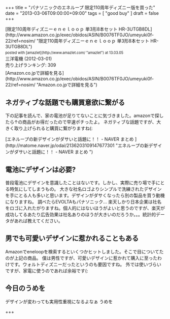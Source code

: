 +++
title =  "パナソニックのエネループ 限定110周年ディズニー版を買った"
date =  "2013-03-06T09:00:00+09:00"
tags = [ "good buy" ]
draft = false
+++
<div class="amazlet-box" style="margin-bottom:0px;"><div class="amazlet-image" style="float:left;margin:0px 12px 1px 0px;">[限定110周年ディズニーｅｎｅｌｏｏｐ 単3形8本セット HR-3UTGB8DL](http://www.amazon.co.jp/exec/obidos/ASIN/B0076TF0JO/umeyuki0f-22/ref=nosim/ "限定110周年ディズニーｅｎｅｌｏｏｐ 単3形8本セット HR-3UTGB8DL")<div class="amazlet-powered-date" style="font-size:80%;margin-top:5px;line-height:120%">posted with [amazlet](http://www.amazlet.com/ "amazlet") at 13.03.05</div></div><div class="amazlet-detail">三洋電機 (2012-03-01)<br />売り上げランキング: 309<br /></div><div class="amazlet-sub-info" style="float: left;"><div class="amazlet-link" style="margin-top: 5px">[Amazon.co.jpで詳細を見る](http://www.amazon.co.jp/exec/obidos/ASIN/B0076TF0JO/umeyuki0f-22/ref=nosim/ "Amazon.co.jpで詳細を見る")</div></div></div><div class="amazlet-footer" style="clear: left"></div></div>

## ネガティブな話題でも購買意欲に繋がる

<p>下の記事を読んで、家の電池が足りてないことに気づきました。amazonで探したら↑の商品がお得だったので早速ポチったよ。
ネガティブな話題ですが、大きく取り上げられると購買に繋がりますね(:</p>

<p>[エネループの新デザインがダサいと話題に！！ - NAVER まとめ ](http://matome.naver.jp/odai/2136203109147677301 "エネループの新デザインがダサいと話題に！！ - NAVER まとめ ")</p>

## 電池にデザインは必要?

<p>普段電池にデザインを意識したことはないです。しかし、実際に売り場で手にとる時気にしてしまうもの。
大きな社名ロゴよりシンプルで洗練されたデザインを手にとる人も多いと思います。デザインがダサくなったら別の製品を買う動機になりますね。
調べたらEVOLTAもパナソニック...
楽天しかり日本企業は社名をロゴに入れたがりますね。個人的にはないほうがよいと思うのですが、楽天が成功してるあたり広告効果は社名ありのほうが大きいのだろうか。。。統計的データがあれば教えてください。</p>

## 男でも可愛いデザインに惹かれることもある

<p>Amazonでeneloopを検索するといくつかヒットしました。そこで目についてたのが上記の商品。
僕は男性ですが、可愛いデザインに惹かれて購入に至ったわけです。ウォルトディズニーだったというのも要因ですね。
外では使いづらいですが、家電に使うのであれば余裕です(:</p>

## 今日のうめを

<div id="umeo">
デザインが変わっても実用性重視になるよなぁ うめを
</div>

+++
